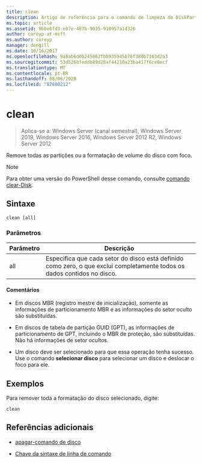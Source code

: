 ```yaml
---
title: clean
description: Artigo de referência para o comando de limpeza do DiskPart, que remove todas as partições ou a formatação de volume do disco com foco.
ms.topic: article
ms.assetid: 9bbe6fd3-e07e-487b-9035-910957a1d326
author: coreyp-at-msft
ms.author: coreyp
manager: dongill
ms.date: 10/16/2017
ms.openlocfilehash: 9a8ab6d0b245862fbb935945b76f380b7163d2a3
ms.sourcegitcommit: 53d526bfeddb89d28af44210a23ba417f6ce0ecf
ms.translationtype: MT
ms.contentlocale: pt-BR
ms.lasthandoff: 08/06/2020
ms.locfileid: "87880212"
---
```

# <a name="clean"></a>clean

> Aplica-se a: Windows Server (canal semestral), Windows Server 2019, Windows Server 2016, Windows Server 2012 R2, Windows Server 2012

Remove todas as partições ou a formatação de volume do disco com foco.

>[!NOTE]
> Para obter uma versão do PowerShell desse comando, consulte [comando clear-Disk](/powershell/module/storage/clear-disk).

## <a name="syntax"></a>Sintaxe

```
clean [all]
```

### <a name="parameters"></a>Parâmetros

| Parâmetro | Descrição |
| --------- | ----------- |
| all | Especifica que cada setor do disco está definido como zero, o que exclui completamente todos os dados contidos no disco. |

#### <a name="remarks"></a>Comentários

- Em discos MBR (registro mestre de inicialização), somente as informações de particionamento MBR e as informações do setor oculto são substituídas.

- Em discos de tabela de partição GUID (GPT), as informações de particionamento de GPT, incluindo o MBR de proteção, são substituídas. Não há informações de setor ocultos.

- Um disco deve ser selecionado para que essa operação tenha sucesso. Use o comando **selecionar disco** para selecionar um disco e deslocar o foco para ele.

## <a name="examples"></a>Exemplos

Para remover toda a formatação do disco selecionado, digite:

```
clean
```

## <a name="additional-references"></a>Referências adicionais

- [apagar-comando de disco](/powershell/module/storage/clear-disk)

- [Chave da sintaxe de linha de comando](command-line-syntax-key.md)
